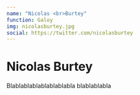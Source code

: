```yaml
---
name: "Nicolas <br>Burtey"
function: Galoy
img: nicolasburtey.jpg
social: https://twitter.com/nicolasburtey
---
```


# Nicolas Burtey
 
Blablablablablablablabla
blablablabla
